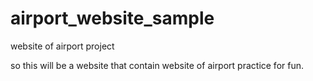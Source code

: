 # airport_website_sample
website of airport project

so this will be a website that contain website of airport practice for fun.
